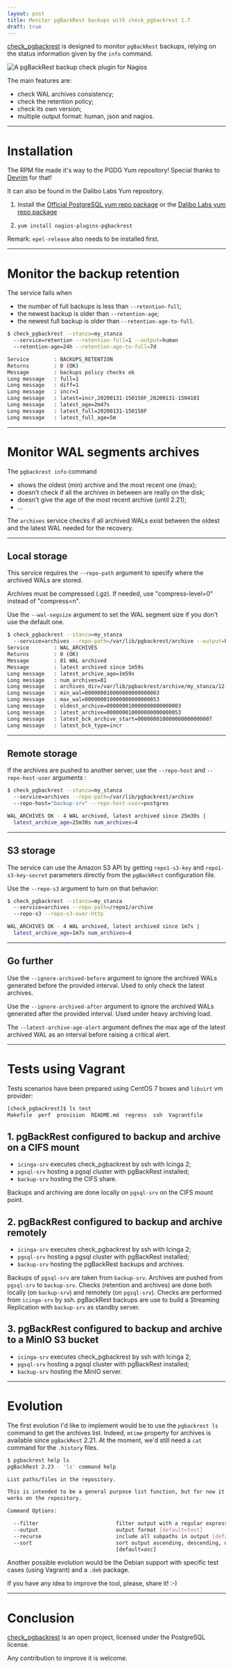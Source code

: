```yaml
---
layout: post
title: Monitor pgBackRest backups with check_pgbackrest 1.7
draft: true
---
```


[check_pgbackrest](https://labs.dalibo.com/check_pgbackrest) is designed to 
monitor `pgBackRest` backups, relying on the status information given by the 
`info` command. 

![A pgBackRest backup check plugin for Nagios](../../../images/logo-horizontal.png)

The main features are:
* check WAL archives consistency;
* check the retention policy;
* check its own version;
* multiple output format: human, json and nagios.

<!--MORE-->

-----

# [](#installation)Installation

The RPM file made it's way to the PGDG Yum repository! Special thanks to 
[Devrim](https://twitter.com/DevrimGunduz) for that!

It can also be found in the Dalibo Labs Yum repository.

1. Install the [Official PostgreSQL yum repo package](https://yum.postgresql.org/repopackages.php) or the [Dalibo Labs yum repo package](https://yum.dalibo.org/labs)

2. `yum install nagios-plugins-pgbackrest`

Remark: `epel-release` also needs to be installed first.

-----

# [](#retention)Monitor the backup retention

The service fails when
  * the number of full backups is less than `--retention-full`;
  * the newest backup is older than `--retention-age`;
  * the newest full backup is older than `--retention-age-to-full`.

```bash
$ check_pgbackrest --stanza=my_stanza 
  --service=retention --retention-full=1 --output=human
  --retention-age=24h --retention-age-to-full=7d

Service        : BACKUPS_RETENTION
Returns        : 0 (OK)
Message        : backups policy checks ok
Long message   : full=1
Long message   : diff=1
Long message   : incr=1
Long message   : latest=incr,20200131-150158F_20200131-150410I
Long message   : latest_age=2m47s
Long message   : latest_full=20200131-150158F
Long message   : latest_full_age=5m
```

-----

# [](#archives)Monitor WAL segments archives

The `pgbackrest info` command
  * shows the oldest (min) archive and the most recent one (max);
  * doesn't check if all the archives in between are really on the disk;
  * doesn't give the age of the most recent archive (until 2.21);
  * ...

The `archives` service checks if all archived WALs exist between the oldest and 
the latest WAL needed for the recovery.

-----

## Local storage

This service requires the `--repo-path` argument to specify where the archived 
WALs are stored.

Archives must be compressed (.gz). If needed, use "compress-level=0" instead 
of "compress=n".

Use the `--wal-segsize` argument to set the WAL segment size if you don't use 
the default one.

```bash
$ check_pgbackrest --stanza=my_stanza
  --service=archives --repo-path=/var/lib/pgbackrest/archive --output=human
Service        : WAL_ARCHIVES
Returns        : 0 (OK)
Message        : 81 WAL archived
Message        : latest archived since 1m59s
Long message   : latest_archive_age=1m59s
Long message   : num_archives=81
Long message   : archives_dir=/var/lib/pgbackrest/archive/my_stanza/12-1
Long message   : min_wal=000000010000000000000003
Long message   : max_wal=000000010000000000000053
Long message   : oldest_archive=000000010000000000000003
Long message   : latest_archive=000000010000000000000053
Long message   : latest_bck_archive_start=000000010000000000000007
Long message   : latest_bck_type=incr
```

-----

## Remote storage

If the archives are pushed to another server, use the `--repo-host` and 
`--repo-host-user` arguments :

```bash
$ check_pgbackrest --stanza=my_stanza 
  --service=archives --repo-path=/var/lib/pgbackrest/archive 
  --repo-host="backup-srv" --repo-host-user=postgres

WAL_ARCHIVES OK - 4 WAL archived, latest archived since 25m30s | 
  latest_archive_age=25m30s num_archives=4
```

-----

## S3 storage

The service can use the Amazon S3 API by getting `repo1-s3-key` and `repo1-s3-key-secret` parameters directly from the `pgBackRest` configuration file.

Use the `--repo-s3` argument to turn on that behavior:

```bash
$ check_pgbackrest --stanza=my_stanza 
  --service=archives --repo-path=/repo1/archive 
  --repo-s3 --repo-s3-over-http

WAL_ARCHIVES OK - 4 WAL archived, latest archived since 1m7s | 
  latest_archive_age=1m7s num_archives=4
```

-----

## Go further

Use the `--ignore-archived-before` argument to ignore the archived WALs 
generated before the provided interval. Used to only check the latest archives.

Use the `--ignore-archived-after` argument to ignore the archived WALs 
generated after the provided interval. Used under heavy archiving load.

The `--latest-archive-age-alert` argument defines the max age of the latest 
archived WAL as an interval before raising a critical alert.

-----

# [](#vagrant) Tests using Vagrant

Tests scenarios have been prepared using CentOS 7 boxes and `libvirt` vm provider:

```bash
[check_pgbackrest]$ ls test
Makefile  perf  provision  README.md  regress  ssh  Vagrantfile
```

## 1. pgBackRest configured to backup and archive on a CIFS mount

  * `icinga-srv` executes check_pgbackrest by ssh with Icinga 2;
  * `pgsql-srv` hosting a pgsql cluster with pgBackRest installed;
  * `backup-srv` hosting the CIFS share.

Backups and archiving are done locally on `pgsql-srv` on the CIFS mount point.

## 2. pgBackRest configured to backup and archive remotely

  * `icinga-srv` executes check_pgbackrest by ssh with Icinga 2;
  * `pgsql-srv` hosting a pgsql cluster with pgBackRest installed;
  * `backup-srv` hosting the pgBackRest backups and archives.

Backups of `pgsql-srv` are taken from `backup-srv`. 
Archives are pushed from `pgsql-srv` to `backup-srv`.
Checks (retention and archives) are done both locally (on `backup-srv`) and 
remotely (on `pgsql-srv`). Checks are performed from `icinga-srv` by ssh.
pgBackRest backups are use to build a Streaming Replication with `backup-srv` 
as standby server.

## 3. pgBackRest configured to backup and archive to a MinIO S3 bucket

  * `icinga-srv` executes check_pgbackrest by ssh with Icinga 2;
  * `pgsql-srv` hosting a pgsql cluster with pgBackRest installed;
  * `backup-srv` hosting the MinIO server.

-----

# [](#evolution)Evolution

The first evolution I'd like to implement would be to use the `pgbackrest ls` 
command to get the archives list. Indeed, `mtime` property for archives is 
available since `pgBackRest` 2.21. At the moment, we'd still need a `cat` 
command for the `.history` files.

```bash
$ pgbackrest help ls
pgBackRest 2.23 - 'ls' command help

List paths/files in the repository.

This is intended to be a general purpose list function, but for now it only
works on the repository.

Command Options:

  --filter                         filter output with a regular expression
  --output                         output format [default=text]
  --recurse                        include all subpaths in output [default=n]
  --sort                           sort output ascending, descending, or none
                                   [default=asc]
```

Another possible evolution would be the Debian support with specific test cases 
(using Vagrant) and a `.deb` package.

If you have any idea to improve the tool, please, share it! :-)

-----

# [](#conclusion)Conclusion

[check_pgbackrest](https://github.com/dalibo/check_pgbackrest) is an open 
project, licensed under the PostgreSQL license. 

Any contribution to improve it is welcome.
